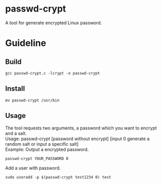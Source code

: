 # passwd-crypt
A tool for generate encrypted Linux password.

# Guideline
## Build
```shell
gcc passwd-crypt.c -lcrypt -o passwd-crypt 
```
## Install
```shell
mv passwd-crypt /usr/bin
```
## Usage
The tool requests two arguments, a password which you want to encrypt and a salt.  
Usage: passwd-crypt [password without encrypt] [input 0 generate a random salt or input a specific salt]  
Example: 
Output a encrypted password.
```shell
passwd-crypt YOUR_PASSWORD 0
```
Add a user with password.
```shell
sudo useradd -p $(passwd-crypt test1234 0) test
```

